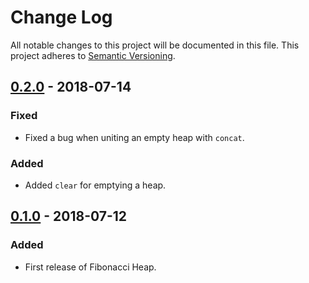 # Change Log
All notable changes to this project will be documented in this file. This
project adheres to [Semantic Versioning](http://semver.org/).

## [0.2.0] - 2018-07-14
### Fixed
- Fixed a bug when uniting an empty heap with `concat`.

### Added
- Added `clear` for emptying a heap.

## [0.1.0] - 2018-07-12
### Added
- First release of Fibonacci Heap.

[0.1.0]: https://github.com/mudge/fibonacci_heap/releases/tag/v0.1.0
[0.2.0]: https://github.com/mudge/fibonacci_heap/releases/tag/v0.2.0
